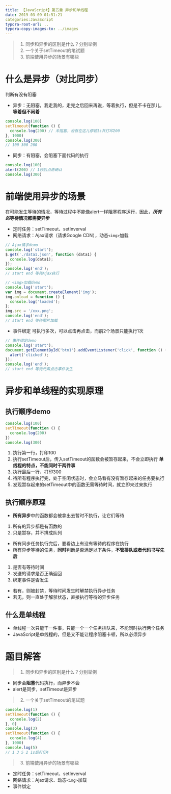 ```yaml
---
title: 【JavaScript】第五章 异步和单线程
date: 2019-03-09 01:51:21
categories:JavaScript
typora-root-url: ..
typora-copy-images-to: ../images
---
```


> 1. 同步和异步的区别是什么？分别举例
> 2. 一个关于setTimeout的笔试题
> 3. 前端使用异步的场景有哪些

# 什么是异步（对比同步）
判断有没有阻塞
- 异步：无阻塞，我走我的，走完之后回来再说，等着执行，但是不卡在那儿，**等着但不闲着**
```js
console.log(100)
setTimeout(function () {
  console.log(200) // 未阻塞，没有在这儿停顿1s并打印200
}, 1000)
console.log(300)
// 100 300 200
```

- 同步：有阻塞，会阻塞下面代码的执行
```js
console.log(100)
alert(200) // 1秒后点击确认
console.log(300)
```

# 前端使用异步的场景
在可能发生等待的情况，等待过程中不能像alert一样阻塞程序运行，因此，***所有的*等待情况都需要异步**
- 定时任务：setTimeout、setInverval
- 网络请求：Ajax请求（请求Google CDN），动态`<img>`加载
```js
// Ajax请求demo
console.log('start');
$.get('./data1.json', function (data1) {
  console.log(data1);
});
console.log('end');
// start end 等待Ajax执行
```

```js
// <img>加载demo
console.log('start');
var img = document.createElement('img');
img.onload = function () {
  console.log('loaded');
};
img.src = '/xxx.png';
console.log('end');
// start end 等待图片加载
```
- 事件绑定
可执行多次，可以点击再点击，而前2个场景只能执行1次
```js
// 事件绑定demo
console.log('start');
document.getElementById('btn1').addEventListener('click', function () {
  alert('clicked');
});
console.log('end');
// start end 等待元素点击事件发生
```

# 异步和单线程的实现原理

## 执行顺序demo
```js
console.log(100)
setTimeout(function () {
  console.log(200)
})
console.log(300)
```
1. 执行第一行，打印100
2. 执行setTimeout后，传入setTimeout的函数会被暂存起来，不会立即执行
**单线程的特点，不能同时干两件事**
3. 执行最后一行，打印300
4. 待所有程序执行完，处于空闲状态时，会立马看有没有暂存起来的任务要执行
5. 发现暂存起来的setTimeout中的函数无需等待时间，就立即来过来执行
## 执行顺序原理
- **所有异步**中的函数都会被拿出去暂时不执行，让它们等待
1. 所有的异步都是有函数的
2. 只是暂存，并不排成队列
- 所有同步任务执行完后，要看边上有没有等待的程序在执行
- 所有异步等待的任务，**同时**判断是否满足以下条件，**不管排队或者代码书写先后**
1. 是否有等待时间
2. 发送的请求是否正确返回
3. 绑定事件是否发生
- 若有，则被封禁，等待时间发生时解禁执行异步任务
- 若无，则一直处于解禁状态，直接执行等待的异步任务
## 什么是单线程
- 单线程一次只能干一件事，只能一个一个任务排队来，不能同时执行两个任务
- JavaScript是单线程的，但是又不能让程序阻塞卡顿，所以必须异步

# 题目解答
> 1. 同步和异步的区别是什么？分别举例

- 同步会**阻塞**代码执行，而异步不会
- alert是同步，setTimeout是异步

> 2. 一个关于setTimeout的笔试题

```js
console.log(1)
setTimeout(function () {
  console.log(2)
}, 0)
console.log(3)
setTimeout(function () {
  console.log(4)
}, 1000)
console.log(5)
// 1 3 5 2 1s后打印4
```

> 3. 前端使用异步的场景有哪些
- 定时任务：setTimeout、setInverval
- 网络请求：Ajax请求、动态`<img>`加载
- 事件绑定




